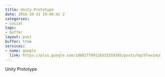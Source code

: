 ```yaml
---
title: Unity Prototype
date: 2016-10-31 19:46:41 Z
categories:
- social
tags:
- buffer
layout: post
buffer: true
services:
- name: google
  link: https://plus.google.com/106027709116533359385/posts/UqchTewiHuL
---
```


Unity Prototype
